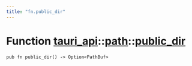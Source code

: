 ```yaml
---
title: "fn.public_dir"
---
```


# Function [tauri_api](/docs/api/rust/tauri_api/../index.html)::​[path](/docs/api/rust/tauri_api/index.html)::​[public_dir](/docs/api/rust/tauri_api/)

    pub fn public_dir() -> Option<PathBuf>
      